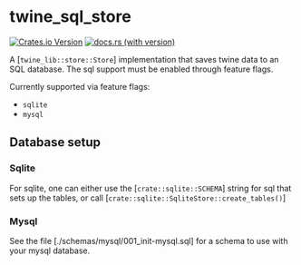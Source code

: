 # twine_sql_store

[![Crates.io Version](https://img.shields.io/crates/v/twine_sql_store)](https://crates.io/crates/twine_sql_store)
[![docs.rs (with version)](https://img.shields.io/docsrs/twine_sql_store/latest)](https://docs.rs/twine_sql_store/latest/twine_sql_store/)

A [`twine_lib::store::Store`] implementation that saves twine data to
an SQL database. The sql support must be enabled through feature flags.

Currently supported via feature flags:

- `sqlite`
- `mysql`

## Database setup

### Sqlite

For sqlite, one can either use the [`crate::sqlite::SCHEMA`] string for
sql that sets up the tables, or call [`crate::sqlite::SqliteStore::create_tables()`]

### Mysql

See the file [./schemas/mysql/001_init-mysql.sql] for a schema to use with your
mysql database.
